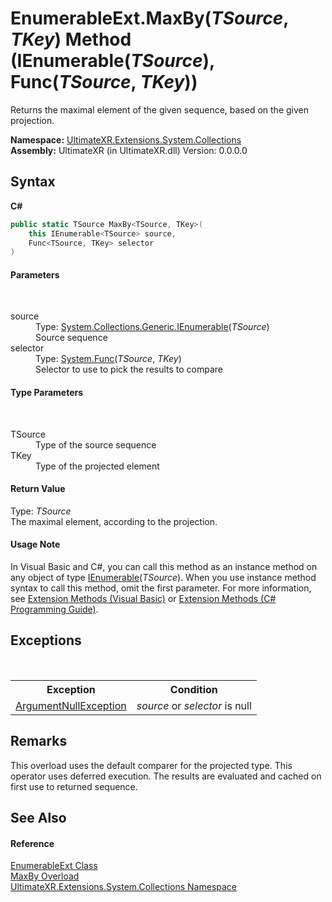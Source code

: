 # EnumerableExt.MaxBy(*TSource*, *TKey*) Method (IEnumerable(*TSource*), Func(*TSource*, *TKey*))
 

Returns the maximal element of the given sequence, based on the given projection.

**Namespace:**&nbsp;<a href="N_UltimateXR_Extensions_System_Collections">UltimateXR.Extensions.System.Collections</a><br />**Assembly:**&nbsp;UltimateXR (in UltimateXR.dll) Version: 0.0.0.0

## Syntax

**C#**<br />
``` C#
public static TSource MaxBy<TSource, TKey>(
	this IEnumerable<TSource> source,
	Func<TSource, TKey> selector
)

```


#### Parameters
&nbsp;<dl><dt>source</dt><dd>Type: <a href="https://docs.microsoft.com/dotnet/api/system.collections.generic.ienumerable-1" target="_blank" rel="noopener noreferrer">System.Collections.Generic.IEnumerable</a>(*TSource*)<br />Source sequence</dd><dt>selector</dt><dd>Type: <a href="https://docs.microsoft.com/dotnet/api/system.func-2" target="_blank" rel="noopener noreferrer">System.Func</a>(*TSource*, *TKey*)<br />Selector to use to pick the results to compare</dd></dl>

#### Type Parameters
&nbsp;<dl><dt>TSource</dt><dd>Type of the source sequence</dd><dt>TKey</dt><dd>Type of the projected element</dd></dl>

#### Return Value
Type: *TSource*<br />The maximal element, according to the projection.

#### Usage Note
In Visual Basic and C#, you can call this method as an instance method on any object of type <a href="https://docs.microsoft.com/dotnet/api/system.collections.generic.ienumerable-1" target="_blank" rel="noopener noreferrer">IEnumerable</a>(*TSource*). When you use instance method syntax to call this method, omit the first parameter. For more information, see <a href="https://docs.microsoft.com/dotnet/visual-basic/programming-guide/language-features/procedures/extension-methods" target="_blank" rel="noopener noreferrer">Extension Methods (Visual Basic)</a> or <a href="https://docs.microsoft.com/dotnet/csharp/programming-guide/classes-and-structs/extension-methods" target="_blank" rel="noopener noreferrer">Extension Methods (C# Programming Guide)</a>.

## Exceptions
&nbsp;<table><tr><th>Exception</th><th>Condition</th></tr><tr><td><a href="https://docs.microsoft.com/dotnet/api/system.argumentnullexception" target="_blank" rel="noopener noreferrer">ArgumentNullException</a></td><td>*source* or *selector* is null</td></tr></table>

## Remarks
This overload uses the default comparer for the projected type. This operator uses deferred execution. The results are evaluated and cached on first use to returned sequence.

## See Also


#### Reference
<a href="T_UltimateXR_Extensions_System_Collections_EnumerableExt">EnumerableExt Class</a><br /><a href="Overload_UltimateXR_Extensions_System_Collections_EnumerableExt_MaxBy">MaxBy Overload</a><br /><a href="N_UltimateXR_Extensions_System_Collections">UltimateXR.Extensions.System.Collections Namespace</a><br />